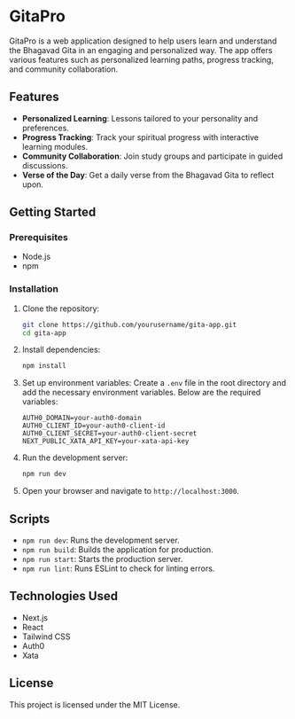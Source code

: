 # GitaPro

GitaPro is a web application designed to help users learn and understand the Bhagavad Gita in an engaging and personalized way. The app offers various features such as personalized learning paths, progress tracking, and community collaboration.

## Features

- **Personalized Learning**: Lessons tailored to your personality and preferences.
- **Progress Tracking**: Track your spiritual progress with interactive learning modules.
- **Community Collaboration**: Join study groups and participate in guided discussions.
- **Verse of the Day**: Get a daily verse from the Bhagavad Gita to reflect upon.


## Getting Started

### Prerequisites

- Node.js
- npm

### Installation

1. Clone the repository:
    ```sh
    git clone https://github.com/yourusername/gita-app.git
    cd gita-app
    ```

2. Install dependencies:
    ```sh
    npm install
    ```


3. Set up environment variables:
    Create a `.env` file in the root directory and add the necessary environment variables. Below are the required variables:

    ```env
    AUTH0_DOMAIN=your-auth0-domain
    AUTH0_CLIENT_ID=your-auth0-client-id
    AUTH0_CLIENT_SECRET=your-auth0-client-secret
    NEXT_PUBLIC_XATA_API_KEY=your-xata-api-key
    ```

4. Run the development server:
    ```sh
    npm run dev
    ```

5. Open your browser and navigate to `http://localhost:3000`.

## Scripts

- `npm run dev`: Runs the development server.
- `npm run build`: Builds the application for production.
- `npm run start`: Starts the production server.
- `npm run lint`: Runs ESLint to check for linting errors.

## Technologies Used

- Next.js
- React
- Tailwind CSS
- Auth0
- Xata

## License

This project is licensed under the MIT License.